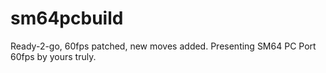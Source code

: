 # sm64pcbuild
Ready-2-go, 60fps patched, new moves added. Presenting SM64 PC Port 60fps by yours truly.
